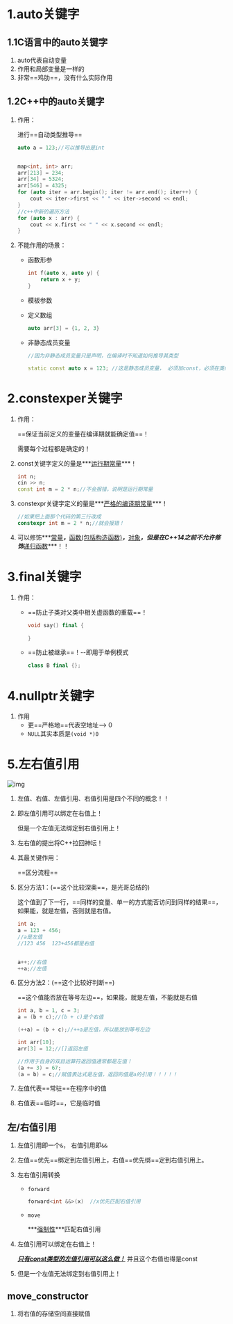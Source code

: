# 1.auto关键字

## 1.1C语言中的auto关键字

1. auto代表自动变量
2. 作用和局部变量是一样的
3. 非常==鸡肋==，没有什么实际作用



## 1.2C++中的auto关键字

1. 作用：

   进行==自动类型推导==

   ```c++
   auto a = 123;//可以推导出是int
   
   
   map<int, int> arr;
   arr[213] = 234;
   arr[34] = 5324;
   arr[546] = 4325;
   for (auto iter = arr.begin(); iter != arr.end(); iter++) {
       cout << iter->first << " " << iter->second << endl;
   }
   //c++中新的遍历方法
   for (auto x : arr) {
       cout << x.first << " " << x.second << endl;
   }
   ```

2. 不能作用的场景：

   + 函数形参

     ```c++
     int f(auto x, auto y) {
         return x + y;
     }
     ```

   + 模板参数

   + 定义数组

     ```c++
     auto arr[3] = {1, 2, 3}
     ```

   + 非静态成员变量

     ```c++
     //因为非静态成员变量只是声明，在编译时不知道如何推导其类型
     
     static const auto x = 123; //这是静态成员变量， 必须加const，必须在类内初始化
     ```

     



#  2.constexper关键字

1. 作用：

   ==保证当前定义的变量在编译期就能确定值==！

   需要每个过程都是确定的！

2. const关键字定义的量是***<u>运行期常量</u>***！

   ```c++
   int n;
   cin >> n;
   const int m = 2 * n;//不会报错，说明是运行期常量
   ```

3. constexpr关键字定义的量是***<u>严格的编译期常量</u>***！

   ```c++
   //如果把上面那个代码的第三行改成
   constexpr int m = 2 * n;//就会报错！
   ```

4. 可以修饰***<u>常量</u>***，***<u>函数(包括构造函数)</u>***，***<u>对象</u>***，但是在C++14之前不允许修饰***<u>递归函数</u>***！！





# 3.final关键字

1. 作用：

   + ==防止子类对父类中相关虚函数的重载==！

     ```c++
     void say() final {
         
     }
     ```

     

   + ==防止被继承==！--即用于单例模式

     ```c++
     class B final {};
     ```





# 4.nullptr关键字

1. 作用
   + 更==严格地==代表空地址--> 0
   + `NULL`其实本质是`(void *)0`







# 5.左右值引用

![img](https://wx3.sinaimg.cn/mw690/005LasY6gy1ghgbj5led4j319b0ptqa5.jpg)

1. 左值、右值、左值引用、右值引用是四个不同的概念！！

2. 即左值引用可以绑定在右值上！

   但是一个左值无法绑定到右值引用上！

3. 左右值的提出将C++拉回神坛！

4. 其最关键作用：

   ==区分流程==





1. 区分方法1：(==这个比较深奥==，是光哥总结的)

   这个值到了下一行，==同样的变量、单一的方式能否访问到同样的结果==，如果能，就是左值，否则就是右值。

   ```c++
   int a;
   a = 123 + 456;
   //a是左值
   //123 456  123+456都是右值
   
   
   a++;//右值
   ++a;//左值
   ```

2. 区分方法2：(==这个比较好判断==)

   ==这个值能否放在等号左边==，如果能，就是左值，不能就是右值

   ```c++
   int a, b = 1, c = 3;
   a = (b + c);//(b + c)是个右值
   
   (++a) = (b + c);//++a是左值，所以能放到等号左边
   
   int arr[10];
   arr[3] = 12;//[]返回左值
   
   //作用于自身的双目运算符返回值通常都是左值！
   (a += 3) = 67;
   (a = b) = c;//赋值表达式是左值，返回的值是a的引用！！！！！
   ```

   

3. 左值代表==常驻==在程序中的值

4. 右值表==临时==，它是临时值





## 左/右值引用

1. 左值引用即一个`&`，  右值引用即`&&`

2. 左值==优先==绑定到左值引用上，右值==优先绑==定到右值引用上。

3. 左右值引用转换

   + `forward`

     ```c++
     forward<int &&>(x)  //x优先匹配右值引用
     ```

   + `move`

     ***<u>强制性</u>***匹配右值引用

4. 左值引用可以绑定在右值上！

   ***<u>只有const类型的左值引用可以这么做！</u>*** 并且这个右值也得是const

5. 但是一个左值无法绑定到右值引用上！



## move_constructor

1. 将右值的存储空间直接赋值